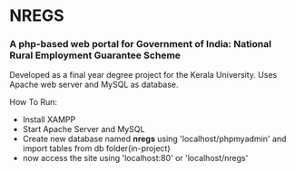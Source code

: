 # NREGS

### A php-based web portal for **Government of India: National Rural Employment Guarantee Scheme** 
Developed as a final year degree project for the Kerala University.
Uses Apache web server and MySQL as database.

How To Run:
* Install XAMPP
* Start Apache Server and MySQL
* Create new database named **nregs** using 'localhost/phpmyadmin' and import tables from db folder(in-project)
* now access the site using 'localhost:80' or 'localhost/nregs'
